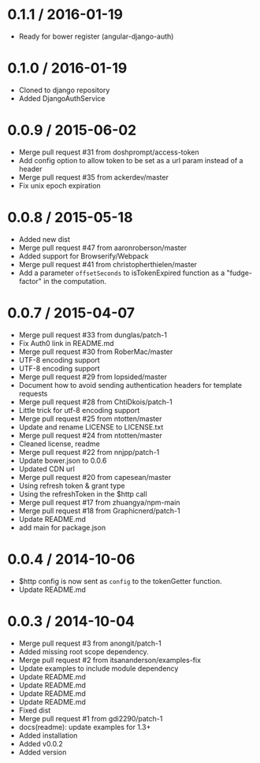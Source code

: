 0.1.1 / 2016-01-19
==================

  * Ready for bower register (angular-django-auth)

0.1.0 / 2016-01-19
==================

  * Cloned to django repository
  * Added DjangoAuthService

0.0.9 / 2015-06-02
==================

  * Merge pull request #31 from doshprompt/access-token
  * Add config option to allow token to be set as a url param instead of a header
  * Merge pull request #35 from ackerdev/master
  * Fix unix epoch expiration

0.0.8 / 2015-05-18
==================

  * Added new dist
  * Merge pull request #47 from aaronroberson/master
  * Added support for Browserify/Webpack
  * Merge pull request #41 from christopherthielen/master
  * Add a parameter `offsetSeconds` to isTokenExpired function as a "fudge-factor" in the computation.

0.0.7 / 2015-04-07
==================

  * Merge pull request #33 from dunglas/patch-1
  * Fix Auth0 link in README.md
  * Merge pull request #30 from RoberMac/master
  * UTF-8 encoding support
  * UTF-8 encoding support
  * Merge pull request #29 from lopsided/master
  * Document how to avoid sending authentication headers for template requests
  * Merge pull request #28 from ChtiDkois/patch-1
  * Little trick for utf-8 encoding support
  * Merge pull request #25 from ntotten/master
  * Update and rename LICENSE to LICENSE.txt
  * Merge pull request #24 from ntotten/master
  * Cleaned license, readme
  * Merge pull request #22 from nnjpp/patch-1
  * Update bower.json to 0.0.6
  * Updated CDN url
  * Merge pull request #20 from capesean/master
  * Using refresh token & grant type
  * Using the refreshToken in the $http call
  * Merge pull request #17 from zhuangya/npm-main
  * Merge pull request #18 from Graphicnerd/patch-1
  * Update README.md
  * add main for package.json

0.0.4 / 2014-10-06
==================

  * $http config is now sent as `config` to the tokenGetter function.
  * Update README.md

0.0.3 / 2014-10-04
==================

  * Merge pull request #3 from anongit/patch-1
  * Added missing root scope dependency.
  * Merge pull request #2 from itsananderson/examples-fix
  * Update examples to include module dependency
  * Update README.md
  * Update README.md
  * Update README.md
  * Update README.md
  * Fixed dist
  * Merge pull request #1 from gdi2290/patch-1
  * docs(readme): update examples for 1.3+
  * Added installation
  * Added v0.0.2
  * Added version
